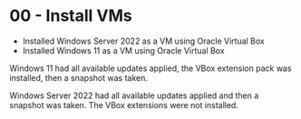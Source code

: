 # 00 - Install VMs

* Installed Windows Server 2022 as a VM using Oracle Virtual Box
* Installed Windows 11 as a VM using Oracle Virtual Box

Windows 11 had all available updates applied, the VBox extension pack  was installed, then a snapshot was taken.

Windows Server 2022 had all available updates applied and then a snapshot was taken. The VBox extensions were not installed.